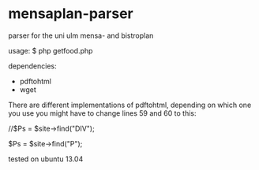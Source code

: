 mensaplan-parser
================

parser for the uni ulm mensa- and bistroplan

usage:
$ php getfood.php

dependencies:
 * pdftohtml
 * wget

There are different implementations of pdftohtml, depending on which one you use
you might have to change lines 59 and 60 to this:

//$Ps = $site->find("DIV");

$Ps = $site->find("P");

tested on ubuntu 13.04
